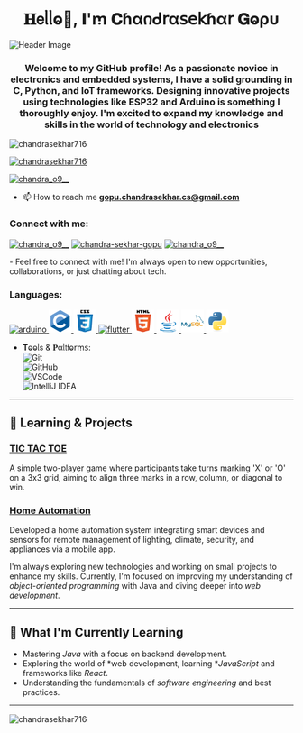 <h1 align="center">
𝐇𝖾ᥣᥣⱺ👋, 𝚰'ꭑ 𝐂ɦα𐓣ᑯ𝗋α𝗌𝖾𝗄ɦα𝗋 𝐆ⱺρυ</h1>

  ![Header Image](https://t4.ftcdn.net/jpg/07/44/95/11/360_F_744951102_bGTc6msVaH6JgWJQ81GFAREh9MtzmJnn.jpg)
<h3 align="center">Welcome to my GitHub profile! As a passionate novice in electronics and embedded systems, I have a solid grounding in C, Python, and IoT frameworks. Designing innovative projects using technologies like ESP32 and Arduino is something I thoroughly enjoy. I'm excited to expand my knowledge and skills in the world of technology and electronics</h3>

<p align="left"> <img src="https://komarev.com/ghpvc/?username=chandrasekhar716&label=Profile%20views&color=0e75b6&style=flat" alt="chandrasekhar716" /> </p>

<p align="left"> <a href="https://github.com/ryo-ma/github-profile-trophy"><img src="https://github-profile-trophy.vercel.app/?username=chandrasekhar716" alt="chandrasekhar716" /></a> </p>

<p align="left"> <a href="https://twitter.com/chandra_o9__" target="blank"><img src="https://img.shields.io/twitter/follow/chandra_o9__?logo=twitter&style=for-the-badge" alt="chandra_o9__" /></a> </p>

- 📫 How to reach me **gopu.chandrasekhar.cs@gmail.com**

<h3 align="left">Connect with me:</h3>
<p align="left">
<a href="https://twitter.com/chandra_o9__" target="blank"><img align="center" src="https://raw.githubusercontent.com/rahuldkjain/github-profile-readme-generator/master/src/images/icons/Social/twitter.svg" alt="chandra_o9__" height="30" width="40" /></a>
<a href="https://linkedin.com/in/chandra-sekhar-gopu" target="blank"><img align="center" src="https://raw.githubusercontent.com/rahuldkjain/github-profile-readme-generator/master/src/images/icons/Social/linked-in-alt.svg" alt="chandra-sekhar-gopu" height="30" width="40" /></a>
<a href="https://instagram.com/chandra_o9__" target="blank"><img align="center" src="https://raw.githubusercontent.com/rahuldkjain/github-profile-readme-generator/master/src/images/icons/Social/instagram.svg" alt="chandra_o9__" height="30" width="40" /></a>
</p>
- Feel free to connect with me! I'm always open to new opportunities, collaborations, or just chatting about tech.

<h3 align="left">Languages:</h3>
<p align="left"> <a href="https://www.arduino.cc/" target="_blank" rel="noreferrer"> <img src="https://cdn.worldvectorlogo.com/logos/arduino-1.svg" alt="arduino" width="40" height="40"/> </a> <a href="https://www.cprogramming.com/" target="_blank" rel="noreferrer"> <img src="https://raw.githubusercontent.com/devicons/devicon/master/icons/c/c-original.svg" alt="c" width="40" height="40"/> </a> <a href="https://www.w3schools.com/css/" target="_blank" rel="noreferrer"> <img src="https://raw.githubusercontent.com/devicons/devicon/master/icons/css3/css3-original-wordmark.svg" alt="css3" width="40" height="40"/> </a> <a href="https://flutter.dev" target="_blank" rel="noreferrer"> <img src="https://www.vectorlogo.zone/logos/flutterio/flutterio-icon.svg" alt="flutter" width="40" height="40"/> </a> <a href="https://www.w3.org/html/" target="_blank" rel="noreferrer"> <img src="https://raw.githubusercontent.com/devicons/devicon/master/icons/html5/html5-original-wordmark.svg" alt="html5" width="40" height="40"/> </a> <a href="https://www.java.com" target="_blank" rel="noreferrer"> <img src="https://raw.githubusercontent.com/devicons/devicon/master/icons/java/java-original.svg" alt="java" width="40" height="40"/> </a> <a href="https://www.mysql.com/" target="_blank" rel="noreferrer"> <img src="https://raw.githubusercontent.com/devicons/devicon/master/icons/mysql/mysql-original-wordmark.svg" alt="mysql" width="40" height="40"/> </a> <a href="https://www.python.org" target="_blank" rel="noreferrer"> <img src="https://raw.githubusercontent.com/devicons/devicon/master/icons/python/python-original.svg" alt="python" width="40" height="40"/> </a> </p>

- 𝐓ⱺⱺᥣ𝗌 & 𝐏αᥣ𝗍𝖿ⱺ𝗋ꭑ𝗌:   
  ![Git](https://img.shields.io/badge/-Git-F05032?style=flat&logo=git&logoColor=white)  
  ![GitHub](https://img.shields.io/badge/-GitHub-181717?style=flat&logo=github&logoColor=white)  
  ![VSCode](https://img.shields.io/badge/-Visual_Studio_Code-007ACC?style=flat&logo=visual-studio-code&logoColor=white)  
  ![IntelliJ IDEA](https://img.shields.io/badge/-IntelliJ_IDEA-000000?style=flat&logo=intellij-idea&logoColor=white)

---

## 🌱 Learning & Projects

### [TIC TAC TOE](https://github.com/your-username/project-1)
A simple two-player game where participants take turns marking 'X' or 'O' on a 3x3 grid, aiming to align three marks in a row, column, or diagonal to win.

### [Home Automation](https://github.com/your-username/project-2)
Developed a home automation system integrating smart devices and sensors for remote management of lighting, climate, security, and appliances via a mobile app.

I'm always exploring new technologies and working on small projects to enhance my skills. Currently, I'm focused on improving my understanding of *object-oriented programming* with Java and diving deeper into *web development*.

---

## 🚀 What I'm Currently Learning

- Mastering *Java* with a focus on backend development.
- Exploring the world of *web development, learning **JavaScript* and frameworks like *React*.
- Understanding the fundamentals of *software engineering* and best practices.

---


<p><img align="center" src="https://github-readme-streak-stats.herokuapp.com/?user=chandrasekhar716&" alt="chandrasekhar716" /></p>
